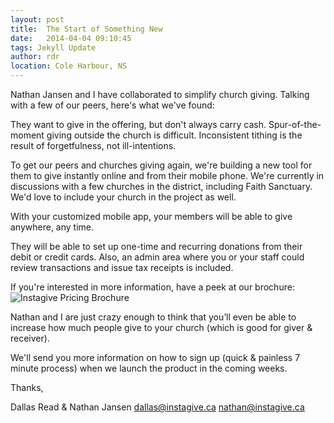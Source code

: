 ```yaml
---
layout: post
title:  The Start of Something New
date:   2014-04-04 09:10:45
tags: Jekyll Update
author: rdr
location: Cole Harbour, NS
---
```


Nathan Jansen and I have collaborated to simplify church giving. Talking with a few of our peers, here's what we've found:

They want to give in the offering, but don't always carry cash.
Spur-of-the-moment giving outside the church is difficult.
Inconsistent tithing is the result of forgetfulness, not ill-intentions.

To get our peers and churches giving again, we're building a new tool for them to give instantly online and from their mobile phone. We're currently in discussions with a few churches in the district, including Faith Sanctuary. We'd love to include your church in the project as well.

<!-- more -->

With your customized mobile app, your members will be able to give anywhere, any time.

They will be able to set up one-time and recurring donations from their debit or credit cards. Also, an admin area where you or your staff could review transactions and issue tax receipts is included.

If you're interested in more information, have a peek at our brochure:
![Instagive Pricing Brochure](https://instagive.io/imgs/Instagive.jpg "Instagive Pricing Brochure")

Nathan and I are just crazy enough to think that you’ll even be able to increase how much people give to your church (which is good for giver & receiver).

We'll send you more information on how to sign up (quick & painless 7 minute process) when we launch the product in the coming weeks.

Thanks,

Dallas Read & Nathan Jansen
dallas@instagive.ca
nathan@instagive.ca